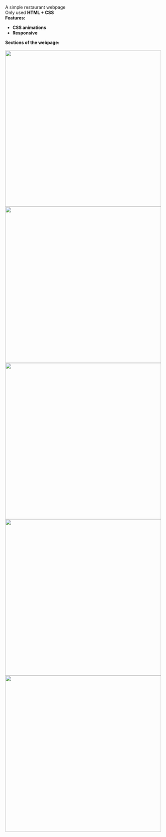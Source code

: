 
A simple restaurant webpage <br>
Only used <b>HTML + CSS<b><br>
Features:
  - CSS animations
  - Responsive

Sections of the webpage:
<br>
<br>
<img src="https://github.com/user-attachments/assets/b7ba95a0-f21e-444c-aa26-4327907eb4c3" width=500px/><br>
<img src="https://github.com/user-attachments/assets/59b0b9f1-22b0-4c67-aec1-7bc831c0756b" width=500px/><br>
<img src="https://github.com/user-attachments/assets/23f1b764-7974-48da-b583-784de8acfd0d" width= 500px/><br>
<img src="https://github.com/user-attachments/assets/f974c935-a649-42c7-a7b7-99e44ebd507b" width= 500px/><br>
<img src="https://github.com/user-attachments/assets/d9b4232e-7f5e-47e4-91cc-dc0fb868736e" width= 500px/><br>







